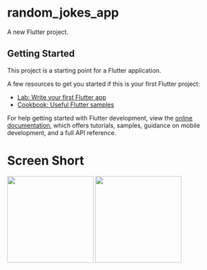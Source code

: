 # random_jokes_app

A new Flutter project.

## Getting Started

This project is a starting point for a Flutter application.

A few resources to get you started if this is your first Flutter project:

- [Lab: Write your first Flutter app](https://docs.flutter.dev/get-started/codelab)
- [Cookbook: Useful Flutter samples](https://docs.flutter.dev/cookbook)

For help getting started with Flutter development, view the
[online documentation](https://docs.flutter.dev/), which offers tutorials,
samples, guidance on mobile development, and a full API reference.


# Screen Short
<img src = "https://user-images.githubusercontent.com/114761517/231409700-78106db9-32b1-4609-909c-d640e6661457.png" width = "200px">
<img src = "https://user-images.githubusercontent.com/114761517/231409829-1a326717-aa97-4725-b787-c4e4afab469c.png" width = "200px">
